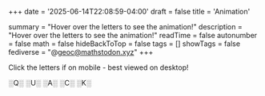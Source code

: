 +++
date = '2025-06-14T22:08:59-04:00'
draft = false
title = 'Animation'

summary = "Hover over the letters to see the animation!"
description = "Hover over the letters to see the animation!"
readTime = false
autonumber = false
math = false
hideBackToTop = false
tags = []
showTags = false
fediverse = "@geoc@mathstodon.xyz"
+++

Click the letters if on mobile - best viewed on desktop!

<span class="annotation__text annotation__responsive" data-annotation=
"░░░░░░░░░░
░░<(.)___░░░░
▓▓▓(___)▓▓▓▓
" data-annotation-mobile="
<br>░░░░░░░░░░ <br>
░░<(.)___░░░░ <br>
▓▓▓(___)▓▓▓▓
" data-annotation-accent="#e7c664" data-annotation-accent-solid="#76cce0">░Q░</span>
<span class="annotation__text annotation__responsive" data-annotation=
"░░░░░░░░░░
░░=(.)___░░░░
▓▓▓(___)▓▓▓▓
" data-annotation-mobile="
<br>░░░░░░░░░░ <br>
░░=(.)___░░░░ <br>
▓▓▓(___)▓▓▓▓
" data-annotation-accent="#e7c664" data-annotation-accent-solid="#76cce0">░U░</span>
<span class="annotation__text annotation__responsive" data-annotation=
"░░░░░░░░░░
░░>(.)___░░░░
▓▓▓(___)▓▓▓▓
" data-annotation-mobile="
<br>░░░░░░░░░░ <br>
░░>(.)___░░░░ <br>
▓▓▓(___)▓▓▓▓
" data-annotation-accent="#e7c664" data-annotation-accent-solid="#76cce0">░A░</span>
<span class="annotation__text annotation__responsive" data-annotation=
"░░░░░░░░░░
░░=(.)___░░░░
▓▓▓(___)▓▓▓▓
" data-annotation-mobile="
<br>░░░░░░░░░░ <br>
░░=(.)___░░░░ <br>
▓▓▓(___)▓▓▓▓
" data-annotation-accent="#e7c664" data-annotation-accent-solid="#76cce0">░C░</span>
<span class="annotation__text annotation__responsive" data-annotation=
"░░░░░░░░░░
░░<(.)___░░░░
▓▓▓(___)▓▓▓▓
" data-annotation-mobile="
<br>░░░░░░░░░░ <br>
░░<(.)___░░░░ <br>
▓▓▓(___)▓▓▓▓
" data-annotation-accent="#e7c664" data-annotation-accent-solid="#76cce0">░K░</span>

<script>
document.querySelectorAll('.annotation__responsive').forEach(function(el) {
    function updateAnnotation() {
        if (window.innerWidth <= 500) {
            el.setAttribute('data-annotation', el.getAttribute('data-annotation-mobile'));
        } else {
            el.setAttribute('data-annotation', el.getAttribute('data-annotation').replace(/<br>/g, '').replace(/\s+/g, '\n'));
        }
    }
    window.addEventListener('resize', updateAnnotation);
    updateAnnotation();
});
</script>
